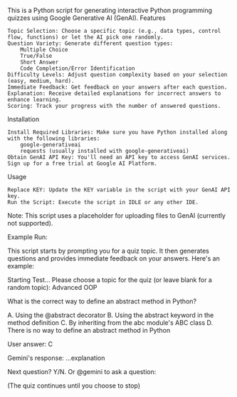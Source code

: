 This is a Python script for generating interactive Python programming quizzes using Google Generative AI (GenAI).
Features

    Topic Selection: Choose a specific topic (e.g., data types, control flow, functions) or let the AI pick one randomly.
    Question Variety: Generate different question types:
        Multiple Choice
        True/False
        Short Answer
        Code Completion/Error Identification
    Difficulty Levels: Adjust question complexity based on your selection (easy, medium, hard).
    Immediate Feedback: Get feedback on your answers after each question.
    Explanation: Receive detailed explanations for incorrect answers to enhance learning.
    Scoring: Track your progress with the number of answered questions.

Installation

    Install Required Libraries: Make sure you have Python installed along with the following libraries:
        google-generativeai
        requests (usually installed with google-generativeai)
    Obtain GenAI API Key: You'll need an API key to access GenAI services. Sign up for a free trial at Google AI Platform.

Usage

    Replace KEY: Update the KEY variable in the script with your GenAI API key.
    Run the Script: Execute the script in IDLE or any other IDE.

Note: This script uses a placeholder for uploading files to GenAI (currently not supported).

Example Run:

This script starts by prompting you for a quiz topic. It then generates questions and provides immediate feedback on your answers. Here's an example:

Starting Test...
Please choose a topic for the quiz (or leave blank for a random topic): Advanced OOP

What is the correct way to define an abstract method in Python?

A. Using the @abstract decorator
B. Using the abstract keyword in the method definition
C. By inheriting from the abc module's ABC class
D. There is no way to define an abstract method in Python

User answer: C

Gemini's response: ...explanation

Next question? Y/N. Or @gemini to ask a question:

(The quiz continues until you choose to stop)
